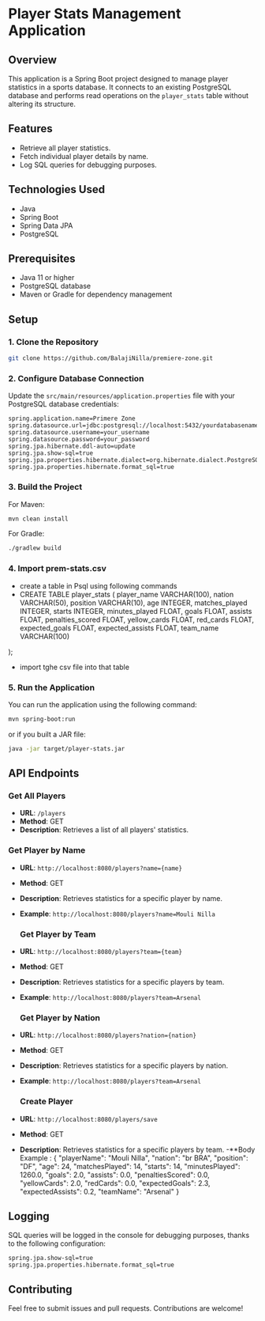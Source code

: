 # Player Stats Management Application

## Overview

This application is a Spring Boot project designed to manage player statistics in a sports database. It connects to an existing PostgreSQL database and performs read operations on the `player_stats` table without altering its structure.

## Features

- Retrieve all player statistics.
- Fetch individual player details by name.
- Log SQL queries for debugging purposes.

## Technologies Used

- Java
- Spring Boot
- Spring Data JPA
- PostgreSQL

## Prerequisites

- Java 11 or higher
- PostgreSQL database
- Maven or Gradle for dependency management

## Setup

### 1. Clone the Repository

```bash
git clone https://github.com/BalajiNilla/premiere-zone.git
```

### 2. Configure Database Connection

Update the `src/main/resources/application.properties` file with your PostgreSQL database credentials:

```properties
spring.application.name=Primere Zone
spring.datasource.url=jdbc:postgresql://localhost:5432/yourdatabasename
spring.datasource.username=your_username
spring.datasource.password=your_password
spring.jpa.hibernate.ddl-auto=update
spring.jpa.show-sql=true
spring.jpa.properties.hibernate.dialect=org.hibernate.dialect.PostgreSQLDialect
spring.jpa.properties.hibernate.format_sql=true
```

### 3. Build the Project

For Maven:

```bash
mvn clean install
```

For Gradle:

```bash
./gradlew build
```
### 4. Import prem-stats.csv
- create a table in Psql using following commands
- CREATE TABLE player_stats (
    player_name VARCHAR(100),
    nation VARCHAR(50),
    position VARCHAR(10),
    age INTEGER,
    matches_played INTEGER,
    starts INTEGER,
    minutes_played FLOAT,
    goals FLOAT,
    assists FLOAT,
    penalties_scored FLOAT,
    yellow_cards FLOAT,
    red_cards FLOAT,
    expected_goals FLOAT,
    expected_assists FLOAT,
    team_name VARCHAR(100)

);
- import tghe csv file into that table

### 5. Run the Application

You can run the application using the following command:

```bash
mvn spring-boot:run
```

or if you built a JAR file:

```bash
java -jar target/player-stats.jar
```

## API Endpoints

### Get All Players

- **URL**: `/players`
- **Method**: GET
- **Description**: Retrieves a list of all players' statistics.

### Get Player by Name

- **URL**: `http://localhost:8080/players?name={name}`
- **Method**: GET
- **Description**: Retrieves statistics for a specific player by name.
- **Example**: `http://localhost:8080/players?name=Mouli Nilla`

  ### Get Player by Team

- **URL**: `http://localhost:8080/players?team={team}`
- **Method**: GET
- **Description**: Retrieves statistics for a specific players by team.
- **Example**: `http://localhost:8080/players?team=Arsenal`

   ### Get Player by Nation

- **URL**: `http://localhost:8080/players?nation={nation}`
- **Method**: GET
- **Description**: Retrieves statistics for a specific players by nation.
- **Example**: `http://localhost:8080/players?team=Arsenal`

  ### Create Player 

- **URL**: `http://localhost:8080/players/save`
- **Method**: GET
- **Description**: Retrieves statistics for a specific players by team.
-**Body Example : 
    {
        "playerName": "Mouli Nilla",
        "nation": "br BRA",
        "position": "DF",
        "age": 24,
        "matchesPlayed": 14,
        "starts": 14,
        "minutesPlayed": 1260.0,
        "goals": 2.0,
        "assists": 0.0,
        "penaltiesScored": 0.0,
        "yellowCards": 2.0,
        "redCards": 0.0,
        "expectedGoals": 2.3,
        "expectedAssists": 0.2,
        "teamName": "Arsenal"
    }

## Logging

SQL queries will be logged in the console for debugging purposes, thanks to the following configuration:

```properties
spring.jpa.show-sql=true
spring.jpa.properties.hibernate.format_sql=true
```

## Contributing

Feel free to submit issues and pull requests. Contributions are welcome!
